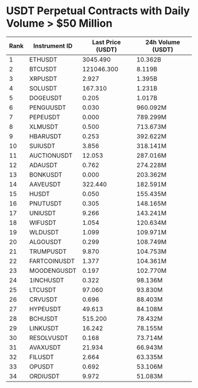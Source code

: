 # USDT Perpetual Contracts with Daily Volume > $50 Million

| Rank | Instrument ID | Last Price (USDT) | 24h Volume (USDT) |
|------|---------------|-------------------|-------------------|
| 1 | ETHUSDT | 3045.490 | 10.362B |
| 2 | BTCUSDT | 121046.300 | 8.119B |
| 3 | XRPUSDT | 2.927 | 1.395B |
| 4 | SOLUSDT | 167.310 | 1.231B |
| 5 | DOGEUSDT | 0.205 | 1.017B |
| 6 | PENGUUSDT | 0.030 | 960.092M |
| 7 | PEPEUSDT | 0.000 | 789.299M |
| 8 | XLMUSDT | 0.500 | 713.673M |
| 9 | HBARUSDT | 0.253 | 392.622M |
| 10 | SUIUSDT | 3.856 | 318.141M |
| 11 | AUCTIONUSDT | 12.053 | 287.016M |
| 12 | ADAUSDT | 0.762 | 274.228M |
| 13 | BONKUSDT | 0.000 | 203.362M |
| 14 | AAVEUSDT | 322.440 | 182.591M |
| 15 | HUSDT | 0.050 | 155.435M |
| 16 | PNUTUSDT | 0.305 | 148.165M |
| 17 | UNIUSDT | 9.266 | 143.241M |
| 18 | WIFUSDT | 1.054 | 120.634M |
| 19 | WLDUSDT | 1.099 | 109.971M |
| 20 | ALGOUSDT | 0.299 | 108.749M |
| 21 | TRUMPUSDT | 9.870 | 104.753M |
| 22 | FARTCOINUSDT | 1.377 | 104.361M |
| 23 | MOODENGUSDT | 0.197 | 102.770M |
| 24 | 1INCHUSDT | 0.322 | 98.136M |
| 25 | LTCUSDT | 97.060 | 93.830M |
| 26 | CRVUSDT | 0.696 | 88.403M |
| 27 | HYPEUSDT | 49.613 | 84.108M |
| 28 | BCHUSDT | 515.200 | 78.432M |
| 29 | LINKUSDT | 16.242 | 78.155M |
| 30 | RESOLVUSDT | 0.168 | 73.714M |
| 31 | AVAXUSDT | 21.934 | 66.943M |
| 32 | FILUSDT | 2.664 | 63.335M |
| 33 | OPUSDT | 0.692 | 53.106M |
| 34 | ORDIUSDT | 9.972 | 51.083M |
